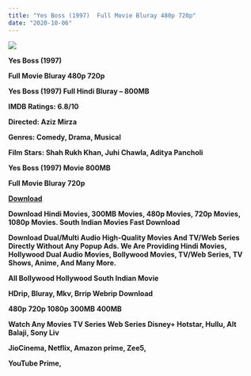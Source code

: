 ```yaml
---
title: "Yes Boss (1997)  Full Movie Bluray 480p 720p"
date: "2020-10-06"
---
```


[**![](https://1.bp.blogspot.com/-2AjQGPVPrCM/X0IOHkBgpaI/AAAAAAAAEi0/3_uCAGU-u6k0ajeYTKCt1bxMrTmg9XXDACLcBGAsYHQ/s1600/yesboss.webp)**](https://1.bp.blogspot.com/-2AjQGPVPrCM/X0IOHkBgpaI/AAAAAAAAEi0/3_uCAGU-u6k0ajeYTKCt1bxMrTmg9XXDACLcBGAsYHQ/s1600/yesboss.webp)

 **Yes Boss (1997)**

**Full Movie Bluray 480p 720p** 

**Yes Boss (1997) Full Hindi Bluray – 800MB**

**IMDB Ratings: 6.8/10**

**Directed: Aziz Mirza**

**Genres: Comedy, Drama, Musical**

**Film Stars: Shah Rukh Khan, Juhi Chawla, Aditya Pancholi**

 **Yes Boss (1997) Movie 800MB**

 **Full Movie Bluray 720p** 

**[Download](http://hallan.club/o70ilp2u0kpx)** 

 **Download Hindi Movies, 300MB Movies, 480p Movies, 720p Movies, 1080p Movies. South Indian Movies Fast Download**

**Download Dual/Multi Audio High-Quality Movies And TV/Web Series Directly Without Any Popup Ads. We Are Providing Hindi Movies, Hollywood Dual Audio Movies, Bollywood Movies, TV/Web Series, TV Shows, Anime, And Many More.**

**All Bollywood Hollywood South Indian Movie**

**HDrip, Bluray, Mkv, Brrip Webrip Download**

**480p 720p 1080p 300MB 400MB** 

**Watch Any Movies TV Series Web Series Disney+ Hotstar, Hullu, Alt Balaji, Sony Liv**

**JioCinema, Netflix, Amazon prime, Zee5,**

**YouTube Prime,**
